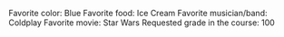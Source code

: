Favorite color: Blue
Favorite food: Ice Cream
Favorite musician/band: Coldplay
Favorite movie: Star Wars
Requested grade in the course: 100
